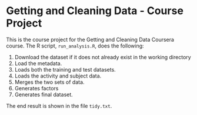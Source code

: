 # Getting and Cleaning Data - Course Project

This is the course project for the Getting and Cleaning Data Coursera course.
The R script, `run_analysis.R`, does the following:

1. Download the dataset if it does not already exist in the working directory
2. Load the metadata.
3. Loads both the training and test datasets.
4. Loads the activity and subject data.
5. Merges the two sets of data.
6. Generates factors
7. Generates final dataset.

The end result is shown in the file `tidy.txt`.
